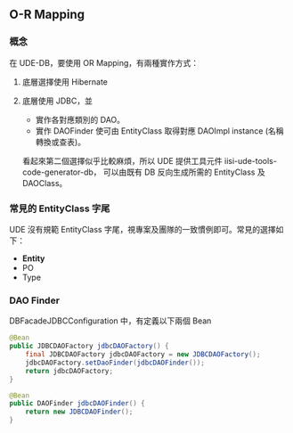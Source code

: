 ## O-R Mapping 

### 概念

在 UDE-DB，要使用 OR Mapping，有兩種實作方式：

1. 底層選擇使用 Hibernate
2. 底層使用 JDBC，並
   * 實作各對應類別的 DAO。
   * 實作 DAOFinder 使可由 EntityClass 取得對應 DAOImpl instance (名稱轉換或查表)。
   
   看起來第二個選擇似乎比較麻煩，所以 UDE 提供工具元件 iisi-ude-tools-code-generator-db，
   可以由既有 DB 反向生成所需的 EntityClass 及 DAOClass。
   
   
### 常見的 EntityClass 字尾

UDE 沒有規範 EntityClass 字尾，視專案及團隊的一致慣例即可。常見的選擇如下：

* **Entity**
* PO
* Type


### DAO Finder

DBFacadeJDBCConfiguration 中，有定義以下兩個 Bean

``` java
@Bean
public JDBCDAOFactory jdbcDAOFactory() {
    final JDBCDAOFactory jdbcDAOFactory = new JDBCDAOFactory();
    jdbcDAOFactory.setDaoFinder(jdbcDAOFinder());
    return jdbcDAOFactory;
}

@Bean
public DAOFinder jdbcDAOFinder() {
    return new JDBCDAOFinder();
}
```

